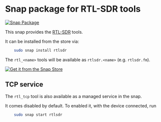 # Snap package for RTL-SDR tools

[![Snap Package](https://snapcraft.io/rtlsdr/badge.svg)](https://snapcraft.io/rtlsdr)

This snap provides the [RTL-SDR](https://osmocom.org/projects/rtl-sdr) tools.

It can be installed from the store via:

```bash
    sudo snap install rtlsdr
```

The `rtl_<name>` tools will be available as `rtlsdr.<name>`  (e.g. `rtlsdr.fm`).

[![Get it from the Snap Store](https://snapcraft.io/static/images/badges/en/snap-store-black.svg)](https://snapcraft.io/rtlsdr)


## TCP service

The `rtl_tcp` tool is also available as a managed service in the snap.

It comes disabled by default. To enabled it, with the device connected, run

```bash
    sudo snap start rtlsdr
```
